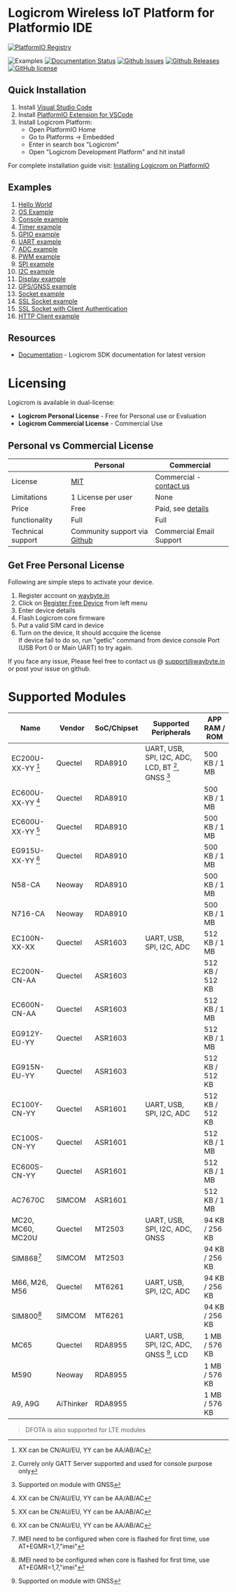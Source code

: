 # Logicrom Wireless IoT Platform for Platformio IDE

[![PlatformIO Registry](https://badges.registry.platformio.org/packages/waybyte/platform/logicrom.svg)](https://registry.platformio.org/platforms/waybyte/logicrom)

![Examples](https://github.com/waybyte/platform-logicrom/workflows/Examples/badge.svg)
[![Documentation Status](https://readthedocs.org/projects/logicromsdk/badge/?version=latest)](https://docs.logicrom.com)
[![Github Issues](https://img.shields.io/github/issues/waybyte/platform-logicrom.svg)](http://github.com/waybyte/platform-logicrom/issues)
[![Github Releases](https://img.shields.io/github/release/waybyte/platform-logicrom.svg)](https://github.com/waybyte/platform-logicrom/releases)
[![GitHub license](https://img.shields.io/badge/license-MIT-blue.svg)](https://github.com/waybyte/platform-logicrom/blob/master/LICENSE)

## Quick Installation

1. Install [Visual Studio Code](https://code.visualstudio.com/)
2. Install [PlatformIO Extension for VSCode](https://platformio.org/platformio-ide)
3. Install Logicrom Platform:
	* Open PlatformIO Home
	* Go to Platforms -> Embedded
	* Enter in search box "Logicrom"
	* Open "Logicrom Development Platform" and hit install

For complete installation guide visit: [Installing Logicrom on PlatformIO](https://docs.logicrom.com/en/latest/book/quick_start/setup_platformio.html)

## Examples

1. [Hello World](https://github.com/waybyte/hello-world-logicrom)
2. [OS Example](https://github.com/waybyte/example-os)
3. [Console example](https://github.com/waybyte/example-console)
4. [Timer example](https://github.com/waybyte/example-timer)
5. [GPIO example](https://github.com/waybyte/example-gpio)
6. [UART example](https://github.com/waybyte/example-uart)
7. [ADC example](https://github.com/waybyte/example-adc)
8. [PWM example](https://github.com/waybyte/example-pwm)
9. [SPI example](https://github.com/waybyte/example-spi)
10. [I2C example](https://github.com/waybyte/example-i2c)
11. [Display example](https://github.com/waybyte/example-display)
12. [GPS/GNSS example](https://github.com/waybyte/example-gps)
13. [Socket example](https://github.com/waybyte/example-socket)
14. [SSL Socket example](https://github.com/waybyte/example-ssl-socket)
15. [SSL Socket with Client Authentication](https://github.com/waybyte/example-ssl-socket-clientauth)
16. [HTTP Client example](https://github.com/waybyte/example-httpclient)


## Resources

* [Documentation](https://docs.logicrom.com) - Logicrom SDK documentation for latest version


# Licensing

Logicrom is available in dual-license:

- **Logicrom Personal License** - Free for Personal use or Evaluation
- **Logicrom Commercial License** - Commercial Use


## Personal vs Commercial License

|              |  Personal |  Commercial  |
| -------------| ------------------ | -------------------- |
| License | [MIT](https://github.com/waybyte/platform-logicrom/blob/master/LICENSE) | Commercial - [contact us](https://waybyte.in/contact) |
| Limitations | 1 License per user | None  |
| Price  | Free | Paid, see [details](https://waybyte.in/pricing) |
| functionality  | Full | Full |
| Technical support  | Community support via [Github](https://github.com/orgs/waybyte/discussions) | Commercial Email Support |

## Get Free Personal License

Following are simple steps to activate your device.

1. Register account on [waybyte.in](https://waybyte.in/register)
2. Click on [Register Free Device](https://waybyte.in/devices/register) from left menu
3. Enter device details
4. Flash Logicrom core firmware
5. Put a valid SIM card in device
6. Turn on the device, It should accquire the license\
   If device fail to do so, run "getlic" command from device console Port (USB Port 0 or Main UART) to try again.

If you face any issue, Please feel free to contact us @ support@waybyte.in or post your issue on github.

# Supported Modules

| Name              | Vendor   | SoC/Chipset | Supported Peripherals                              | APP RAM / ROM   |
|-------------------|----------|-------------|----------------------------------------------------|-----------------|
| EC200U-XX-YY [^1] | Quectel  | RDA8910     |  UART, USB, SPI, I2C, ADC, LCD, BT [^2], GNSS [^3] | 500 KB / 1 MB   |
| EC600U-XX-YY [^1] | Quectel  | RDA8910     |                                                    | 500 KB / 1 MB   |
| EC600U-XX-YY [^1] | Quectel  | RDA8910     |                                                    | 500 KB / 1 MB   |
| EG915U-XX-YY [^1] | Quectel  | RDA8910     |                                                    | 500 KB / 1 MB   |
| N58-CA            | Neoway   | RDA8910     |                                                    | 500 KB / 1 MB   |
| N716-CA           | Neoway   | RDA8910     |                                                    | 500 KB / 1 MB   |
| EC100N-XX-XX      | Quectel  | ASR1603     |  UART, USB, SPI, I2C, ADC                          | 512 KB / 1 MB   |
| EC200N-CN-AA      | Quectel  | ASR1603     |                                                    | 512 KB / 512 KB |
| EC600N-CN-AA      | Quectel  | ASR1603     |                                                    | 512 KB / 1 MB   |
| EG912Y-EU-YY      | Quectel  | ASR1603     |                                                    | 512 KB / 1 MB   |
| EG915N-EU-YY      | Quectel  | ASR1603     |                                                    | 512 KB / 512 KB |
| EC100Y-CN-YY      | Quectel  | ASR1601     |  UART, USB, SPI, I2C, ADC                          | 512 KB / 512 KB |
| EC100S-CN-YY      | Quectel  | ASR1601     |                                                    | 512 KB / 1 MB   |
| EC600S-CN-YY      | Quectel  | ASR1601     |                                                    | 512 KB / 1 MB   |
| AC7670C           | SIMCOM   | ASR1601     |                                                    | 512 KB / 1 MB   |
| MC20, MC60, MC20U | Quectel  | MT2503      |  UART, USB, SPI, I2C, ADC, GNSS                    | 94 KB / 256 KB  |
| SIM868[^4]        | SIMCOM   | MT2503      |                                                    | 94 KB / 256 KB  |
| M66, M26, M56     | Quectel  | MT6261      |  UART, USB, SPI, I2C, ADC                          | 94 KB / 256 KB  |
| SIM800[^4]        | SIMCOM   | MT6261      |                                                    | 94 KB / 256 KB  |
| MC65              | Quectel  | RDA8955     |  UART, USB, SPI, I2C, ADC, GNSS [^3], LCD          | 1 MB / 576 KB   |
| M590              | Neoway   | RDA8955     |                                                    | 1 MB / 576 KB   |
| A9, A9G           | AiThinker| RDA8955     |                                                    | 1 MB / 576 KB   |

[^1]: XX can be CN/AU/EU, YY can be AA/AB/AC

[^2]: Currely only GATT Server supported and used for console purpose only

[^3]: Supported on module with GNSS

[^4]: IMEI need to be configured when core is flashed for first time, use AT+EGMR=1,7,"imei"


> DFOTA is also supported for LTE modules

